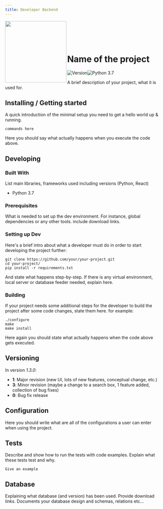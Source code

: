 ```yaml
---
title: Developer Backend
---
```

<img src='https://s3.amazonaws.com/spot-resources/spot-developers.png' width='200px' align='left'><br><br><br><br>

# Name of the project

![Version](https://img.shields.io/badge/Version-1.0.0-green.svg)![Python 3.7](https://img.shields.io/badge/Python-3.7-blue.svg)

A brief description of your project, what it is used for.

## Installing / Getting started

A quick introduction of the minimal setup you need to get a hello world up &  
running.

```shell
commands here
```

Here you should say what actually happens when you execute the code above.

## Developing

### Built With
List main libraries, frameworks used including versions (Python, React)

* Python 3.7

### Prerequisites
What is needed to set up the dev environment. For instance, global dependencies or any other tools. include download links.


### Setting up Dev

Here's a brief intro about what a developer must do in order to start developing
the project further:

```shell
git clone https://github.com/your/your-project.git
cd your-project/
pip install -r requirements.txt
```

And state what happens step-by-step. If there is any virtual environment, local server or database feeder needed, explain here.

### Building

If your project needs some additional steps for the developer to build the
project after some code changes, state them here. for example:

```shell
./configure
make
make install
```

Here again you should state what actually happens when the code above gets
executed.

## Versioning

In version *1.3.0*:

- **1**: Major revision (new UI, lots of new features, conceptual change, etc.)
- **3**: Minor revision (maybe a change to a search box, 1 feature added, collection of bug fixes)
- **0**: Bug fix release


## Configuration

Here you should write what are all of the configurations a user can enter when
using the project.

## Tests

Describe and show how to run the tests with code examples.
Explain what these tests test and why.

```shell
Give an example
```


## Database

Explaining what database (and version) has been used. Provide download links.
Documents your database design and schemas, relations etc... 
